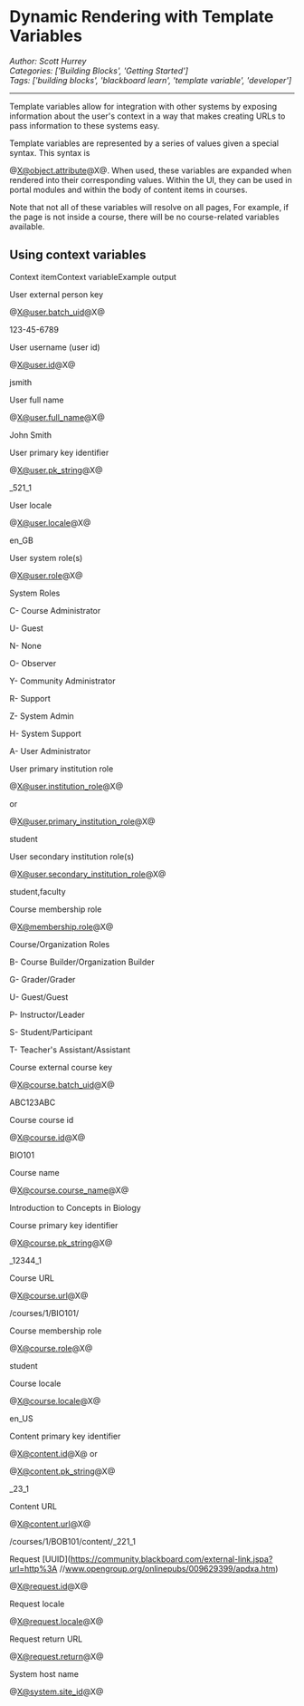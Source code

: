 # Dynamic Rendering with Template Variables
*Author: Scott Hurrey*  
*Categories: ['Building Blocks', 'Getting Started']*  
*Tags: ['building blocks', 'blackboard learn', 'template variable', 'developer']*  
<hr />
Template variables allow for integration with other systems by exposing
information about the user's context in a way that makes creating URLs to pass
information to these systems easy.

Template variables are represented by a series of values given a special
syntax. This syntax is

@X@object.attribute@X@. When used, these variables are expanded when rendered
into their corresponding values. Within the UI, they can be used in portal
modules and within the body of content items in courses.

Note that not all of these variables will resolve on all pages, For example,
if the page is not inside a course, there will be no course-related variables
available.

## Using context variables

Context itemContext variableExample output

User external person key

@X@user.batch_uid@X@

123-45-6789

User username (user id)

@X@user.id@X@

jsmith

User full name

@X@user.full_name@X@

John Smith

User primary key identifier

@X@user.pk_string@X@

_521_1

User locale

@X@user.locale@X@

en_GB

User system role(s)

@X@user.role@X@

System Roles

C- Course Administrator

U- Guest

N- None

O- Observer

Y- Community Administrator

R- Support

Z- System Admin

H- System Support

A- User Administrator

User primary institution role

@X@user.institution_role@X@

or

@X@user.primary_institution_role@X@

student

User secondary institution role(s)

@X@user.secondary_institution_role@X@

student,faculty

Course membership role

@X@membership.role@X@

Course/Organization Roles

B- Course Builder/Organization Builder

G- Grader/Grader

U- Guest/Guest

P- Instructor/Leader

S- Student/Participant

T- Teacher's Assistant/Assistant

Course external course key

@X@course.batch_uid@X@

ABC123ABC

Course course id

@X@course.id@X@

BIO101

Course name

@X@course.course_name@X@

Introduction to Concepts in Biology

Course primary key identifier

@X@course.pk_string@X@

_12344_1

Course URL

@X@course.url@X@

/courses/1/BIO101/

Course membership role

@X@course.role@X@

student

Course locale

@X@course.locale@X@

en_US

Content primary key identifier

@X@content.id@X@ or

@X@content.pk_string@X@

_23_1

Content URL

@X@content.url@X@

/courses/1/BOB101/content/_221_1

Request [UUID](https://community.blackboard.com/external-link.jspa?url=http%3A
//www.opengroup.org/onlinepubs/009629399/apdxa.htm)

@X@request.id@X@

Request locale

@X@request.locale@X@

Request return URL

@X@request.return@X@

System host name

@X@system.site_id@X@

